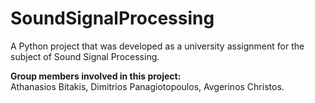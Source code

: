 # SoundSignalProcessing
A Python project that was developed as a university assignment for the subject of Sound Signal Processing.

 **Group members involved in this project:**<br>
 Athanasios Bitakis, Dimitrios Panagiotopoulos, Avgerinos Christos.

